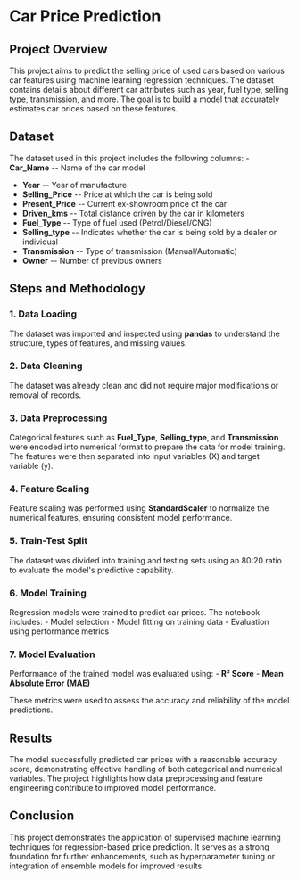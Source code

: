# Car Price Prediction

## Project Overview

This project aims to predict the selling price of used cars based on
various car features using machine learning regression techniques. The
dataset contains details about different car attributes such as year,
fuel type, selling type, transmission, and more. The goal is to build a
model that accurately estimates car prices based on these features.

## Dataset

The dataset used in this project includes the following columns: -
**Car_Name** -- Name of the car model
- **Year** -- Year of manufacture
- **Selling_Price** -- Price at which the car is being sold
- **Present_Price** -- Current ex-showroom price of the car
- **Driven_kms** -- Total distance driven by the car in kilometers
- **Fuel_Type** -- Type of fuel used (Petrol/Diesel/CNG)
- **Selling_type** -- Indicates whether the car is being sold by a
dealer or individual
- **Transmission** -- Type of transmission (Manual/Automatic)
- **Owner** -- Number of previous owners

## Steps and Methodology

### 1. Data Loading

The dataset was imported and inspected using **pandas** to understand
the structure, types of features, and missing values.

### 2. Data Cleaning

The dataset was already clean and did not require major modifications or
removal of records.

### 3. Data Preprocessing

Categorical features such as **Fuel_Type**, **Selling_type**, and
**Transmission** were encoded into numerical format to prepare the data
for model training. The features were then separated into input
variables (X) and target variable (y).

### 4. Feature Scaling

Feature scaling was performed using **StandardScaler** to normalize the
numerical features, ensuring consistent model performance.

### 5. Train-Test Split

The dataset was divided into training and testing sets using an 80:20
ratio to evaluate the model's predictive capability.

### 6. Model Training

Regression models were trained to predict car prices. The notebook
includes: - Model selection - Model fitting on training data -
Evaluation using performance metrics

### 7. Model Evaluation

Performance of the trained model was evaluated using: - **R² Score** -
**Mean Absolute Error (MAE)**

These metrics were used to assess the accuracy and reliability of the
model predictions.

## Results

The model successfully predicted car prices with a reasonable accuracy
score, demonstrating effective handling of both categorical and
numerical variables. The project highlights how data preprocessing and
feature engineering contribute to improved model performance.

## Conclusion

This project demonstrates the application of supervised machine learning
techniques for regression-based price prediction. It serves as a strong
foundation for further enhancements, such as hyperparameter tuning or
integration of ensemble models for improved results.
